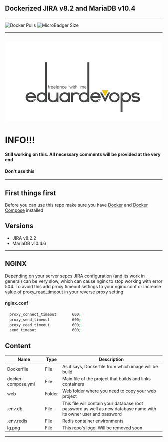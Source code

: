 ## Dockerized JIRA v8.2 and MariaDB v10.4
------
<img alt="Docker Pulls" src="https://img.shields.io/docker/pulls/eduardevops/jira8.2.svg" style="max-width:100%;"> <img alt="MicroBadger Size" src="https://img.shields.io/microbadger/image-size/eduardevops/jira8.2.svg?style=plastic" style="max-width:100%;">

------

![Logo](lg.png)
------

# INFO!!!
####  Still working on this. All necessary comments will be provided at the very end
####  Don't use this
------
## First things first
Before you can use this repo make sure you have [Docker](https://www.docker.com/) and [Docker Compose](https://docs.docker.com/compose/install/) installed

## Versions
*	JIRA v8.2.2
*	MariaDB v10.4.6
------
## NGINX
Depending on your server sepcs JIRA configuration (and its work in general) can be very slow, which can cause nginx to stop working with error 504. To avoid this add proxy timeout settings to your nginx.conf or increase value of proxy_read_timeout in your reverse proxy setting

#### nginx.conf

```bash
  proxy_connect_timeout       600;
  proxy_send_timeout          600;
  proxy_read_timeout          600;
  send_timeout                600;
```

## Content
Name| Type | Description
------------        |         ------------- |         -------------
Dockerfile          | File | As it says, Dockerfile from which image will be build
docker-compose.yml  | File | Main file of the project that builds and links containers
web                 | Folder | Web folder where you need to copy your web project
.env.db             | File| This file will contain your database root password as well as new database name with its owner user and password
.env.redis          | File | Redis container environments
lg.png              | File | This repo's logo. Will be removed soon
------
